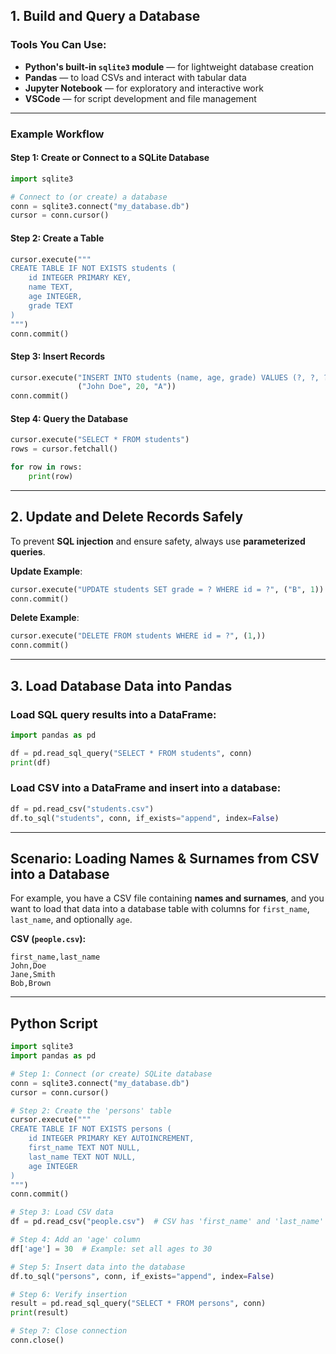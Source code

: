 
## 1. **Build and Query a Database**

### **Tools You Can Use:**
- **Python's built-in `sqlite3` module** — for lightweight database creation  
- **Pandas** — to load CSVs and interact with tabular data  
- **Jupyter Notebook** — for exploratory and interactive work  
- **VSCode** — for script development and file management  

---

### **Example Workflow**

#### Step 1: **Create or Connect to a SQLite Database**
```python
import sqlite3

# Connect to (or create) a database
conn = sqlite3.connect("my_database.db")
cursor = conn.cursor()
```

#### Step 2: **Create a Table**
```python
cursor.execute("""
CREATE TABLE IF NOT EXISTS students (
    id INTEGER PRIMARY KEY,
    name TEXT,
    age INTEGER,
    grade TEXT
)
""")
conn.commit()
```

#### Step 3: **Insert Records**
```python
cursor.execute("INSERT INTO students (name, age, grade) VALUES (?, ?, ?)",
               ("John Doe", 20, "A"))
conn.commit()
```

#### Step 4: **Query the Database**
```python
cursor.execute("SELECT * FROM students")
rows = cursor.fetchall()

for row in rows:
    print(row)
```

---

## 2. **Update and Delete Records Safely**

To prevent **SQL injection** and ensure safety, always use **parameterized queries**.

**Update Example**:
```python
cursor.execute("UPDATE students SET grade = ? WHERE id = ?", ("B", 1))
conn.commit()
```

**Delete Example**:
```python
cursor.execute("DELETE FROM students WHERE id = ?", (1,))
conn.commit()
```

---

## 3. **Load Database Data into Pandas**

### Load SQL query results into a DataFrame:
```python
import pandas as pd

df = pd.read_sql_query("SELECT * FROM students", conn)
print(df)
```

### Load CSV into a DataFrame and insert into a database:
```python
df = pd.read_csv("students.csv")
df.to_sql("students", conn, if_exists="append", index=False)
```

---

## Scenario: Loading Names & Surnames from CSV into a Database

For example, you have a CSV file containing **names and surnames**, and you want to load that data into a database table with columns for `first_name`, `last_name`, and optionally `age`.

**CSV (`people.csv`):**
```
first_name,last_name
John,Doe
Jane,Smith
Bob,Brown
```

---

## Python Script
```python
import sqlite3
import pandas as pd

# Step 1: Connect (or create) SQLite database
conn = sqlite3.connect("my_database.db")
cursor = conn.cursor()

# Step 2: Create the 'persons' table
cursor.execute("""
CREATE TABLE IF NOT EXISTS persons (
    id INTEGER PRIMARY KEY AUTOINCREMENT,
    first_name TEXT NOT NULL,
    last_name TEXT NOT NULL,
    age INTEGER
)
""")
conn.commit()

# Step 3: Load CSV data
df = pd.read_csv("people.csv")  # CSV has 'first_name' and 'last_name' columns

# Step 4: Add an 'age' column
df['age'] = 30  # Example: set all ages to 30

# Step 5: Insert data into the database
df.to_sql("persons", conn, if_exists="append", index=False)

# Step 6: Verify insertion
result = pd.read_sql_query("SELECT * FROM persons", conn)
print(result)

# Step 7: Close connection
conn.close()
```

